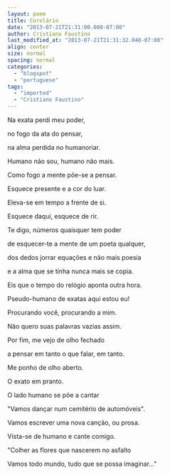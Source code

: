 ```yaml
---
layout: poem
title: Corolário
date: "2013-07-21T21:31:00.000-07:00"
author: Cristiano Faustino
last_modified_at: "2013-07-21T21:31:32.040-07:00"
align: center
size: normal
spacing: normal
categories:
  - "blogspot"
  - "portuguese"
tags:
  - "imported"
  - "Cristiano Faustino"
---
```


Na exata perdi meu poder,

no fogo da ata do pensar,

na alma perdida no humanoriar.

Humano não sou, humano não mais.

Como fogo a mente põe-se a pensar.

Esquece presente e a cor do luar.

Eleva-se em tempo a frente de si.

Esquece daqui, esquece de rir.

Te digo, números quaisquer tem poder

de esquecer-te a mente de um poeta qualquer,

dos dedos jorrar equações e não mais poesia

e a alma que se tinha nunca mais se copia.

Eis que o tempo do relógio aponta outra hora.

Pseudo-humano de exatas aqui estou eu!

Procurando você, procurando a mim.

Não quero suas palavras vazias assim.

Por fim, me vejo de olho fechado

a pensar em tanto o que falar, em tanto.

Me ponho de olho aberto.

O exato em pranto.

O lado humano se põe a cantar

"Vamos dançar num cemitério de automóveis".

Vamos escrever uma nova canção, ou prosa.

Vista-se de humano e cante comigo.

"Colher as flores que nascerem no asfalto

Vamos todo mundo, tudo que se possa imaginar..."